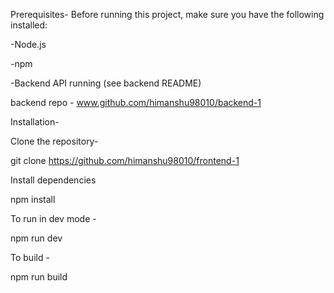 Prerequisites-
Before running this project, make sure you have the following installed:

-Node.js 



-npm 



-Backend API running (see backend README)




backend repo - www.github.com/himanshu98010/backend-1



Installation-

Clone the repository-

git clone https://github.com/himanshu98010/frontend-1


Install dependencies


npm install

To run in dev mode -


npm run dev

To build - 


npm run build
